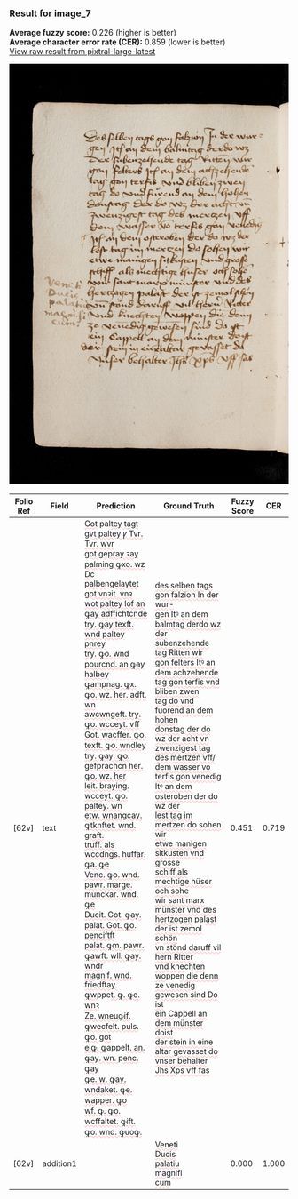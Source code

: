 ### Result for image_7
**Average fuzzy score:** 0.226 (higher is better)<br>**Average character error rate (CER):** 0.859 (lower is better)<br>[View raw result from pixtral-large-latest](https://github.com/RISE-UNIBAS/humanities_data_benchmark/blob/main/results/2025-10-24/T0294/request_T0294_image_7.json)

<img src="https://github.com/RISE-UNIBAS/humanities_data_benchmark/blob/main/benchmarks/medieval_manuscripts/images/image_7.jpg?raw=true" alt="image_7" width="800px">

<style>
.diff { text-decoration: underline; text-decoration-color: #ffcccc; text-decoration-style: wavy; }
</style>

| Folio Ref | Field | Prediction | Ground Truth | Fuzzy Score | CER |
|-----------|-------|------------|--------------|-------------|-----|
| [62v] | text | <span class="diff">Got</span> pal<span class="diff">tey tagt gvt paltey ꝩ Tvr. Tvr. wvr<br>got gepray ꝛay palming ꝙxo. wz<br>D</span>c<span class="diff"> palbengelaytet got vnꝛit. vnꝛ<br>wot paltey lof an ꝙay adffi</span>cht<span class="diff">cnde<br>try. ꝙay texft. wnd paltey pnrey<br>try. ꝙo. wnd pourcnd. an ꝙay halbey<br>ꝙampnag. ꝙx. ꝙo. wz. her. adft. wn<br>awcwngeft. try. ꝙo. wcceyt. vff<br>Got. wacffer. ꝙo. texft. ꝙo. wndley<br>try. ꝙay. ꝙo. gefprachcn her. ꝙo. wz. her<br>leit. braying. wcceyt. ꝙo. paltey. wn<br>etw. wnangcay. ꝙtknftet. wnd. graft.<br>truff. als wccdngs. huffar. ꝙa. ꝙe<br>Venc. ꝙo. wnd. pawr. marge. munckar. wnd. ꝙe<br>Ducit. Got. ꝙay. palat. Got. ꝙo. penciftft<br>palat. ꝙm. pawr. ꝙawft. wll. ꝙay. wndr<br>magnif. wnd. friedftay. ꝙw</span>ppe<span class="diff">t. ꝙ. ꝙe. wnꝛ<br>Ze. wneuꝙif. ꝙwecfelt. puls. ꝙo. got<br>eiꝙ. ꝙ</span>appel<span class="diff">t. an. ꝙay. wn. </span>p<span class="diff">enc. ꝙay<br>ꝙe. w. ꝙay. wndaket. ꝙe. wapper. ꝙo<br>wf. ꝙ. ꝙo. wcffaltet. ꝙift. ꝙo. wnd. ꝙuoꝙ.</span> | <span class="diff">des selben tags gon falzion In der wur-<br> gen Itꝰ an dem balmtag derdo wz<br> der subenzehende tag Ritten wir<br> gon felters Itꝰ an dem achzehende<br> tag gon terfis vnd bliben zwen<br> tag do vnd fuorend an dem hohen<br> donstag der do wz der acht vn<br> zwenzigest tag des mertzen vff/ dem wasser vo terfis gon venedig<br> Itꝰ an dem osteroben der do wz der<br> lest tag im mertzen do sohen wir<br> etwe manigen sitkusten vnd grosse<br> schiff als mechtige hüser och sohe<br> wir sant marx münster vnd des<br> hertzogen</span> pal<span class="diff">ast der ist zemol s</span>c<span class="diff">hön<br> vn stönd daruff vil hern Ritter<br> vnd kne</span>cht<span class="diff">en wo</span>ppe<span class="diff">n die denn<br> ze venedig gewesen sind Do ist<br> ein C</span>appel<span class="diff">l an dem münster doist<br> der stein in eine altar gevasset do<br> vnser behalter Jhs X</span>p<span class="diff">s vff fas</span> | 0.451 | 0.719 |
| [62v] | addition1 |  | <span class="diff">Veneti<br> Ducis<br> palatiu<br> magnifi<br> cum</span> | 0.000 | 1.000 |
